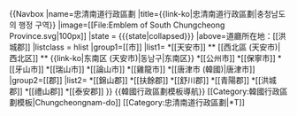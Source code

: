 <onlyinclude>{{Navbox
|name=忠清南道行政區劃
|title={{link-ko|忠清南道行政區劃|충청남도의 행정 구역}}
|image=[[File:Emblem of South Chungcheong Province.svg|100px]]
|state = {{{state<includeonly>|collapsed</includeonly>}}}
|above=道廳所在地：[[洪城郡]]
|listclass = hlist
|group1=[[市]]
|list1=
*[[天安市]]
** [[西北區 (天安市)|西北区]]
** {{link-ko|东南区 (天安市)|동남구|东南区}}
*[[公州市]]
*[[保寧市]]
*[[牙山市]]
*[[瑞山市]]
*[[論山市]]
*[[雞龍市]]
*[[唐津市 (韓國)|唐津市]]
|group2=[[郡]]
|list2=
*[[錦山郡]]
*[[扶餘郡]]
*[[舒川郡]]
*[[青陽郡]]
*[[洪城郡]]
*[[禮山郡]]
*[[泰安郡]]
}}</onlyinclude><noinclude>
{{韓國行政區劃模板導航}}
[[Category:韓國行政區劃模板|Chungcheongnam-do]]
[[Category:忠清南道行政區劃|*T]]
</noinclude>